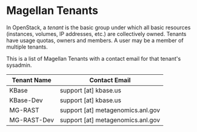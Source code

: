 # Magellan Tenants

In OpenStack, a *tenant* is the basic group under which all basic
resources (instances, volumes, IP addresses, etc.) are collectively owned.
Tenants have usage quotas, owners and members. A user may be a member
of multiple tenants.

This is a list of Magellan Tenants with a contact email for that tenant's
sysadmin.

<table>
  <thead>
  <tr>
    <th>Tenant Name</th>
    <th>Contact Email</th>
  </tr>
  </thead>
  <tbody>
  <tr>
    <td>KBase</td>
    <td>support [at] kbase.us</td>
  </tr>
  <tr>
    <td>KBase-Dev</td>
    <td>support [at] kbase.us</td>
  </tr>
  <tr>
    <td>MG-RAST</td>
    <td>support [at] metagenomics.anl.gov</td>
  </tr>
  <tr>
    <td>MG-RAST-Dev</td>
    <td>support [at] metagenomics.anl.gov</td>
  </tr>
  </tbody>
</table>

